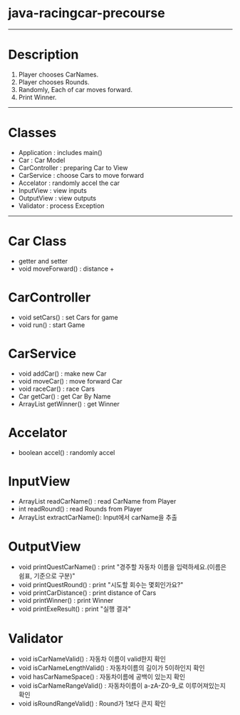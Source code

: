 # java-racingcar-precourse

---
# Description
 1. Player chooses CarNames.
 2. Player chooses Rounds.
 3. Randomly, Each of car moves forward.
 4. Print Winner.

---
# Classes
- Application : includes main()
- Car : Car Model
- CarController : preparing Car to View
- CarService : choose Cars to move forward
- Accelator : randomly accel the car
- InputView : view inputs
- OutputView : view outputs
- Validator : process Exception

---
# Car Class
- getter and setter
- void moveForward() : distance +

# CarController
- void setCars() : set Cars for game
- void run() : start Game

# CarService
- void addCar() : make new Car
- void moveCar() : move forward Car
- void raceCar() : race Cars
- Car getCar() : get Car By Name
- ArrayList<Car> getWinner() : get Winner

# Accelator
- boolean accel() : randomly accel

# InputView
- ArrayList<String> readCarName() : read CarName from Player
- int readRound() : read Rounds from Player
- ArrayList<String> extractCarName(): Input에서 carName을 추출

# OutputView
- void printQuestCarName() : print "경주할 자동차 이름을 입력하세요.(이름은 쉼표, 기준으로 구분)"
- void printQuestRound() : print "시도할 회수는 몇회인가요?"
- void printCarDistance() : print distance of Cars
- void printWinner() : print Winner
- void printExeResult() : print "실행 결과"

# Validator
- void isCarNameValid() : 자동차 이름이 valid한지 확인
- void isCarNameLengthValid() : 자동차이름의 길이가 5이하인지 확인
- void hasCarNameSpace() : 자동차이름에 공백이 있는지 확인
- void isCarNameRangeValid() : 자동차이름이 a-zA-Z0-9_로 이루어져있는지 확인
- void isRoundRangeValid() : Round가 1보다 큰지 확인